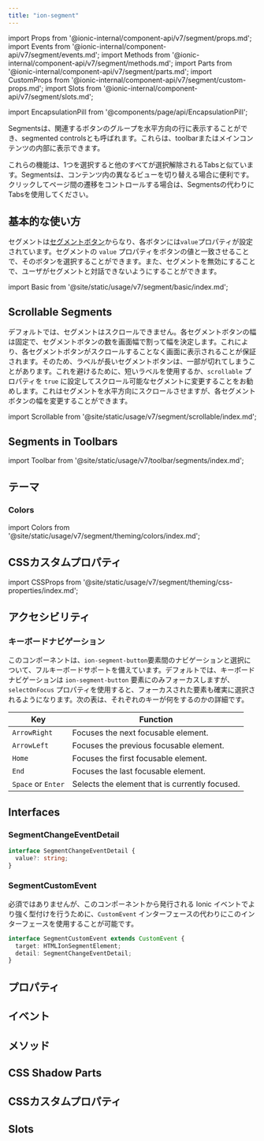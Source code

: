 ```yaml
---
title: "ion-segment"
---
```

import Props from '@ionic-internal/component-api/v7/segment/props.md';
import Events from '@ionic-internal/component-api/v7/segment/events.md';
import Methods from '@ionic-internal/component-api/v7/segment/methods.md';
import Parts from '@ionic-internal/component-api/v7/segment/parts.md';
import CustomProps from '@ionic-internal/component-api/v7/segment/custom-props.md';
import Slots from '@ionic-internal/component-api/v7/segment/slots.md';

<head>
  <title>ion-segment: API Documentation for Segmented Controls</title>
  <meta name="description" content="ion-segmentは、関連するボタンのグループを表示します（セグメントコントロールとも呼ばれます）。使用方法の詳細については、Segment API ドキュメンテーションを参照してください。" />
</head>

import EncapsulationPill from '@components/page/api/EncapsulationPill';

<EncapsulationPill type="shadow" />


Segmentsは、関連するボタンのグループを水平方向の行に表示することができ、segmented controlsとも呼ばれます。これらは、toolbarまたはメインコンテンツの内部に表示できます。

これらの機能は、1つを選択すると他のすべてが選択解除されるTabsと似ています。Segmentsは、コンテンツ内の異なるビューを切り替える場合に便利です。クリックしてページ間の遷移をコントロールする場合は、Segmentsの代わりにTabsを使用してください。


## 基本的な使い方

セグメントは[セグメントボタン](./segment-button)からなり、各ボタンには`value`プロパティが設定されています。セグメントの `value` プロパティをボタンの値と一致させることで、そのボタンを選択することができます。また、セグメントを無効にすることで、ユーザがセグメントと対話できないようにすることができます。

import Basic from '@site/static/usage/v7/segment/basic/index.md';

<Basic />


## Scrollable Segments

デフォルトでは、セグメントはスクロールできません。各セグメントボタンの幅は固定で、セグメントボタンの数を画面幅で割って幅を決定します。これにより、各セグメントボタンがスクロールすることなく画面に表示されることが保証されます。そのため、ラベルが長いセグメントボタンは、一部が切れてしまうことがあります。これを避けるために、短いラベルを使用するか、`scrollable` プロパティを `true` に設定してスクロール可能なセグメントに変更することをお勧めします。これはセグメントを水平方向にスクロールさせますが、各セグメントボタンの幅を変更することができます。

import Scrollable from '@site/static/usage/v7/segment/scrollable/index.md';

<Scrollable />


## Segments in Toolbars

<!-- Reuse the playground from the Toolbar directory -->
import Toolbar from '@site/static/usage/v7/toolbar/segments/index.md';

<Toolbar />


## テーマ

### Colors

import Colors from '@site/static/usage/v7/segment/theming/colors/index.md';

<Colors />

## CSSカスタムプロパティ

import CSSProps from '@site/static/usage/v7/segment/theming/css-properties/index.md';

<CSSProps />


## アクセシビリティ

### キーボードナビゲーション

このコンポーネントは、`ion-segment-button`要素間のナビゲーションと選択について、フルキーボードサポートを備えています。デフォルトでは、キーボードナビゲーションは `ion-segment-button` 要素にのみフォーカスしますが、`selectOnFocus` プロパティを使用すると、フォーカスされた要素も確実に選択されるようになります。次の表は、それぞれのキーが何をするのかの詳細です。

| Key                | Function                                                       |
| ------------------ | -------------------------------------------------------------- |
| `ArrowRight`       | Focuses the next focusable element.                            |
| `ArrowLeft`        | Focuses the previous focusable element.                        |
| `Home`             | Focuses the first focusable element.                           |
| `End`              | Focuses the last focusable element.                            |
| `Space` or `Enter` | Selects the element that is currently focused.                 |

## Interfaces

### SegmentChangeEventDetail

```typescript
interface SegmentChangeEventDetail {
  value?: string;
}
```

### SegmentCustomEvent

必須ではありませんが、このコンポーネントから発行される Ionic イベントでより強く型付けを行うために、`CustomEvent` インターフェースの代わりにこのインターフェースを使用することが可能です。

```typescript
interface SegmentCustomEvent extends CustomEvent {
  target: HTMLIonSegmentElement;
  detail: SegmentChangeEventDetail;
}
```


## プロパティ
<Props />

## イベント
<Events />

## メソッド
<Methods />

## CSS Shadow Parts
<Parts />

## CSSカスタムプロパティ
<CustomProps />

## Slots
<Slots />
